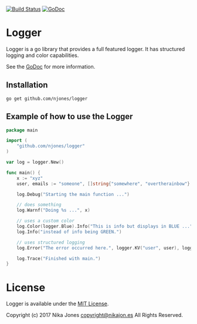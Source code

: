 [![Build Status](https://travis-ci.org/njones/logger.svg?branch=master)](https://travis-ci.org/njones/logger) [![GoDoc](https://godoc.org/github.com/njones/logger?status.svg)](https://godoc.org/github.com/njones/logger)

# Logger

Logger is a go library that provides a full featured logger. It has structured logging and color capabilities.

See the [GoDoc](https://godoc.org/github.com/njones/logger) for more information.

## Installation

    go get github.com/njones/logger

## Example of how to use the Logger

```go
package main

import (
	"github.com/njones/logger"
)

var log = logger.New()

func main() {
	x := "xyz"
	user, emails := "someone", []string{"somewhere", "overtherainbow"}

	log.Debug("Starting the main function ...")

	// does something
	log.Warnf("Doing %s ...", x)

	// uses a custom color
	log.Color(logger.Blue).Info("This is info but displays in BLUE ...")
	log.Info("instead of info being GREEN.")

	// uses structured logging
	log.Error("The error occurred here.", logger.KV("user", user), logger.KV("email", emails))

	log.Trace("Finished with main.")
}
```

# License

Logger is available under the [MIT License](https://opensource.org/licenses/MIT).

Copyright (c) 2017 Nika Jones <copyright@nikajon.es> All Rights Reserved.